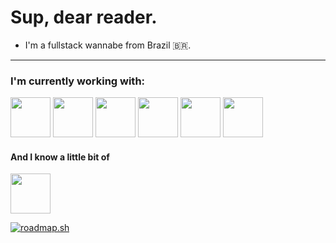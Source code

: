 # Sup, dear reader. 
- I'm a fullstack wannabe from Brazil 🇧🇷.

---

### I'm currently working with:
<img style="width: 64px; height: 64px;" src="https://cdn.jsdelivr.net/gh/devicons/devicon/icons/typescript/typescript-original.svg" /> <img style="width: 64px; height: 64px;" src="https://cdn.jsdelivr.net/gh/devicons/devicon/icons/angularjs/angularjs-plain.svg" /> <img style="width: 64px; height: 64px;" src="https://cdn.jsdelivr.net/gh/devicons/devicon/icons/adonisjs/adonisjs-original.svg" /> <img style="width: 64px; height: 64px;" src="https://cdn.jsdelivr.net/gh/devicons/devicon/icons/dart/dart-original.svg" /> <img style="width: 64px; height: 64px;" src="https://cdn.jsdelivr.net/gh/devicons/devicon/icons/flutter/flutter-original.svg" /> <img style="width: 64px; height: 64px;" src="https://cdn.jsdelivr.net/gh/devicons/devicon/icons/postgresql/postgresql-original.svg" />

#### And I know a little bit of
<img style="width: 64px; height: 64px;" src="https://cdn.jsdelivr.net/gh/devicons/devicon/icons/java/java-original.svg" />
         
[![roadmap.sh](https://api.roadmap.sh/v1-badge/tall/64bc12a18a29ad56faa4b7a1?variant=dark)](https://roadmap.sh)
